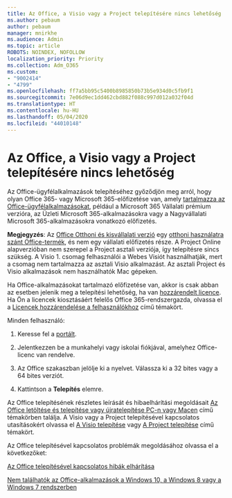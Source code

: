 ```yaml
---
title: Az Office, a Visio vagy a Project telepítésére nincs lehetőség
ms.author: pebaum
author: pebaum
manager: mnirkhe
ms.audience: Admin
ms.topic: article
ROBOTS: NOINDEX, NOFOLLOW
localization_priority: Priority
ms.collection: Adm_O365
ms.custom:
- "9002414"
- "4799"
ms.openlocfilehash: ff7a5bb95c5400b8985850b73b5e934d0c5fb9f1
ms.sourcegitcommit: 7e06d9ec1dd462cbd882f088c997d012a032f04d
ms.translationtype: HT
ms.contentlocale: hu-HU
ms.lasthandoff: 05/04/2020
ms.locfileid: "44010148"
---
```

# <a name="no-option-to-install-office-visio-or-project"></a>Az Office, a Visio vagy a Project telepítésére nincs lehetőség

Az Office-ügyfélalkalmazások telepítéséhez győződjön meg arról, hogy olyan Office 365- vagy Microsoft 365-előfizetése van, amely [tartalmazza az Office-ügyfélalkalmazásokat](https://support.office.com/article/office-for-home-and-office-for-business-plans-28cbc8cf-1332-4f04-9123-9b660abb629e), például a Microsoft 365 Vállalati prémium verzióra, az Üzleti Microsoft 365-alkalmazásokra vagy a Nagyvállalati Microsoft 365-alkalmazásokra vonatkozó előfizetés.

**Megjegyzés**: Az [Office Otthoni és kisvállalati verzió](https://products.office.com/home-and-business) egy [otthoni használatra szánt Office-termék](https://support.office.com/article/28cbc8cf-1332-4f04-9123-9b660abb629e?wt.mc_id=Alchemy_ClientDIA), és nem egy vállalati előfizetés része. A Project Online alapverzióban nem szerepel a Project asztali verziója, így telepítésre sincs szükség. A Visio 1. csomag felhasználói a Webes Visiót használhatják, mert a csomag nem tartalmazza az asztali Visio alkalmazást. Az asztali Project és Visio alkalmazások nem használhatók Mac gépeken.

Ha Office-alkalmazásokat tartalmazó előfizetése van, akkor is csak abban az esetben jelenik meg a telepítési lehetőség, ha van [hozzárendelt licence](https://support.office.com/article/what-office-365-business-product-or-license-do-i-have-f8ab5e25-bf3f-4a47-b264-174b1ee925fd?wt.mc_id=scl_installoffice_home). Ha Ön a licencek kiosztásáért felelős Office 365-rendszergazda, olvassa el a [Licencek hozzárendelése a felhasználókhoz](https://support.office.com/article/assign-licenses-to-users-in-office-365-for-business-997596b5-4173-4627-b915-36abac6786dc?wt.mc_id=scl_installoffice_home) című témakört.


Minden felhasználó:

1. Keresse fel a [portált](https://portal.office.com/OLS/MySoftware.aspx).

2. Jelentkezzen be a munkahelyi vagy iskolai fiókjával, amelyhez Office-licenc van rendelve.

3. Az Office szakaszban jelölje ki a nyelvet. Válassza ki a 32 bites vagy a 64 bites verziót.

4. Kattintson a **Telepítés** elemre.

Az Office telepítésének részletes leírását és hibaelhárítási megoldásait [Az Office letöltése és telepítése vagy újratelepítése PC-n vagy Macen](https://support.office.com/article/4414eaaf-0478-48be-9c42-23adc4716658?wt.mc_id=Alchemy_ClientDIA) című témakörben találja. A Visio vagy a Project telepítésével kapcsolatos utasításokért olvassa el [A Visio telepítése](https://support.office.com/article/f98f21e3-aa02-4827-9167-ddab5b025710) vagy [A Project telepítése](https://support.office.com/article/7059249b-d9fe-4d61-ab96-5c5bf435f281) című témakört.

Az Office telepítésével kapcsolatos problémák megoldásához olvassa el a következőket:

[Az Office telepítésével kapcsolatos hibák elhárítása](https://support.office.com/article/35ff2def-e0b2-4dac-9784-4cf212c1f6c2#BKMK_ErrorMessages)

[Nem találhatók az Office-alkalmazások a Windows 10, a Windows 8 vagy a Windows 7 rendszerben](https://support.office.com/article/can-t-find-office-applications-in-windows-10-windows-8-or-windows-7-907ce545-6ae8-459b-8d9d-de6764a635d6)
